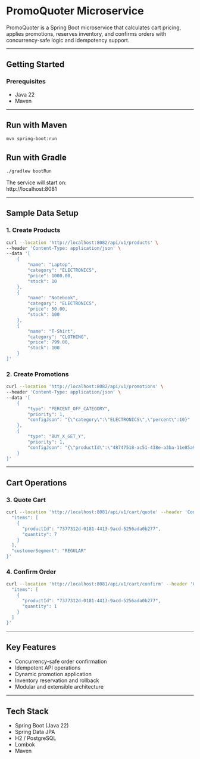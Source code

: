# PromoQuoter Microservice

PromoQuoter is a Spring Boot microservice that calculates cart pricing, applies promotions, reserves inventory, and confirms orders with concurrency-safe logic and idempotency support.

---

## Getting Started

### Prerequisites
- Java 22
- Maven
---

## Run with Maven
```bash
mvn spring-boot:run
```

## Run with Gradle
```bash
./gradlew bootRun
```

The service will start on:  
http://localhost:8081

---

## Sample Data Setup

### 1. Create Products
```bash
curl --location 'http://localhost:8082/api/v1/products' \
--header 'Content-Type: application/json' \
--data '[
    {
        "name": "Laptop",
        "category": "ELECTRONICS",
        "price": 1000.00,
        "stock": 10
    },
    {
        "name": "Notebook",
        "category": "ELECTRONICS",
        "price": 50.00,
        "stock": 100
    },
    {
        "name": "T-Shirt",
        "category": "CLOTHING",
        "price": 799.00,
        "stock": 100
    }
]'
```

### 2. Create Promotions
```bash
curl --location 'http://localhost:8082/api/v1/promotions' \
--header 'Content-Type: application/json' \
--data '[
    {
        "type": "PERCENT_OFF_CATEGORY",
        "priority": 1,
        "configJson": "{\"category\":\"ELECTRONICS\",\"percent\":10}"
    },
    {
        "type": "BUY_X_GET_Y",
        "priority": 1,
        "configJson": "{\"productId\":\"48747518-ac51-438e-a3ba-11e85a9c2aa6\",\"buyQty\":2,\"freeQty\":1}"
    }
]'
```

---

## Cart Operations

### 3. Quote Cart
```bash
curl --location 'http://localhost:8081/api/v1/cart/quote' --header 'Content-Type: application/json' --data '{
  "items": [
    {
      "productId": "7377312d-0181-4413-9acd-5256ada0b277",
      "quantity": 7
    }
  ],
  "customerSegment": "REGULAR"
}'
```

### 4. Confirm Order
```bash
curl --location 'http://localhost:8081/api/v1/cart/confirm' --header 'Content-Type: application/json' --header 'Idempotency-Key: test-key-12345' --data '{
  "items": [
    {
      "productId": "7377312d-0181-4413-9acd-5256ada0b277",
      "quantity": 1
    }
  ]
}'
```

---

## Key Features
- Concurrency-safe order confirmation  
- Idempotent API operations  
- Dynamic promotion application  
- Inventory reservation and rollback  
- Modular and extensible architecture

---

## Tech Stack
- Spring Boot (Java 22)
- Spring Data JPA
- H2 / PostgreSQL
- Lombok
- Maven 

